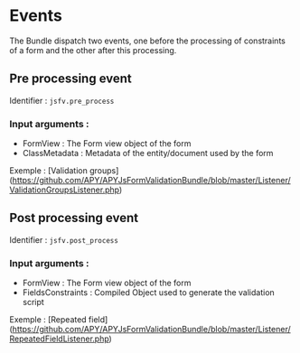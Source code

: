 Events
======

The Bundle dispatch two events, one before the processing of constraints of a form and the other after this processing.

## Pre processing event

Identifier : `jsfv.pre_process`

### Input arguments :
- FormView : The Form view object of the form
- ClassMetadata : Metadata of the entity/document used by the form

Exemple : [Validation groups] (https://github.com/APY/APYJsFormValidationBundle/blob/master/Listener/ValidationGroupsListener.php)

## Post processing event

Identifier : `jsfv.post_process`

### Input arguments :
- FormView : The Form view object of the form
- FieldsConstraints : Compiled Object used to generate the validation script

Exemple : [Repeated field] (https://github.com/APY/APYJsFormValidationBundle/blob/master/Listener/RepeatedFieldListener.php)
